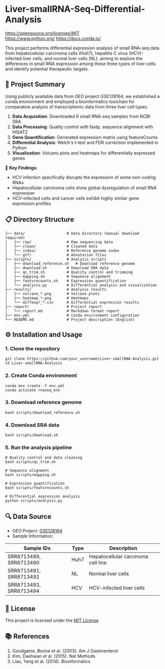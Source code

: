 # Liver-smallRNA-Seq-Differential-Analysis

https://opensource.org/licenses/MIT  
https://www.python.org/
https://docs.conda.io/

This project performs differential expression analysis of small RNA-seq data from hepatocellular carcinoma cells (Huh7), hepatitis C virus (HCV)-infected liver cells, and normal liver cells (NL), aiming to explore the differences in small RNA expression among these three types of liver cells and identify potential therapeutic targets.

## 📝 Project Summary

Using publicly available data from GEO project GSE128164, we established a conda environment and employed a bioinformatics toolchain for comparative analysis of transcriptomic data from three liver cell types:

1. ​**​Data Acquisition​**​: Downloaded 6 small RNA-seq samples from NCBI SRA
2. ​**​Data Processing​**​: Quality control with fastp, sequence alignment with HISAT2
3. ​**​Gene Quantification​**​: Generated expression matrix using featureCounts
4. ​**​Differential Analysis​**​: Welch's t-test and FDR correction implemented in Python
5. ​**​Visualization​**​: Volcano plots and heatmaps for differentially expressed genes

🔑 ​**​Key Findings​**​:

- HCV infection specifically disrupts the expression of some non-coding RNAs
- Hepatocellular carcinoma cells show global dysregulation of small RNA expression
- HCV-infected cells and cancer cells exhibit highly similar gene expression profiles

## 📋 Directory Structure

```
├── data/                   # Data directory (manual download required)
│   ├── raw/                # Raw sequencing data
│   ├── clean/              # Cleaned data
│   ├── index/              # Reference genome index
│   └── gtf/                # Annotation files
├── scripts/                # Analysis scripts
│   ├── download_reference.sh   # Download reference genome
│   ├── download.sh         # Download SRA data
│   ├── qc_trim.sh          # Quality control and trimming
│   ├── mapping.sh          # Sequence alignment
│   ├── featurecounts.sh    # Expression quantification
│   └── analysis.py         # Differential analysis and visualization
├── results/                # Analysis results
│   ├── volcano_*.png       # Volcano plots
│   ├── heatmap_*.png       # Heatmaps
│   └── diffexpr_*.csv      # Differential expression results
├── report/                 # Project report
│   └── report.md           # Markdown format report
├── env.yml                 # Conda environment configuration
└── README.md               # Project description (English)
```

## ⚙️ Installation and Usage

### 1. Clone the repository

```
git clone https://github.com/your_username/Liver-smallRNA-Analysis.git
cd Liver-smallRNA-Analysis
```

### 2. Create Conda environment

```
conda env create -f env.yml
conda activate rnaseq_env
```

### 3. Download reference genome

```
bash scripts/download_reference.sh
```

### 4. Download SRA data

```
bash scripts/download.sh
```

### 5. Run the analysis pipeline

```
# Quality control and data cleaning
bash scripts/qc_trim.sh

# Sequence alignment
bash scripts/mapping.sh

# Expression quantification
bash scripts/featurecounts.sh

# Differential expression analysis
python scripts/analysis.py
```


## 🔍 Data Source

- GEO Project: [GSE128164](https://www.ncbi.nlm.nih.gov/geo/query/acc.cgi?acc=GSE128164)
- Sample Information:

|Sample IDs|Type|Description|
|---|---|---|
|SRR8713489, SRR8713490|Huh7|Hepatocellular carcinoma cell line|
|SRR8713491, SRR8713492|NL|Normal liver cells|
|SRR8713493, SRR8713494|HCV|HCV-infected liver cells|

## 📜 License

This project is licensed under the [MIT License](https://yuanbao.tencent.com/chat/naQivTmsDa/LICENSE)

## 📚 References

1. Goodgame, Boone et al. (2003). Am J Gastroenterol
2. Kim, Daehwan et al. (2015). Nat Methods
3. Liao, Yang et al. (2014). Bioinformatics

